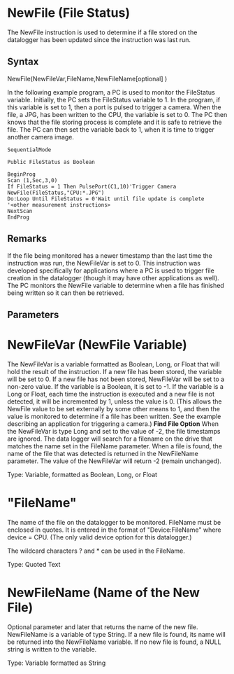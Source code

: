 # NewFile (File Status)

The NewFile instruction is used to determine if a file stored on the datalogger has been updated since the instruction was last run.

## Syntax

NewFile(NewFileVar,FileName,NewFileName[optional] )

In the following example program, a PC is used to monitor the FileStatus variable. Initially, the PC sets the FileStatus variable to 1. In the program, if this variable is set to 1, then a port is pulsed to trigger a camera. When the file, a JPG, has been written to the CPU, the variable is set to 0. The PC then knows that the file storing process is complete and it is safe to retrieve the file. The PC can then set the variable back to 1, when it is time to trigger another camera image.

```
SequentialMode

Public FileStatus as Boolean

BeginProg
Scan (1,Sec,3,0)
If FileStatus = 1 Then PulsePort(C1,10)'Trigger Camera
NewFile(FileStatus,"CPU:*.JPG")
Do:Loop Until FileStatus = 0'Wait until file update is complete
'<other measurement instructions>
NextScan
EndProg
```

## Remarks

If the file being monitored has a newer timestamp than the last time the instruction was run, the NewFileVar is set to 0. This instruction was developed specifically for applications where a PC is used to trigger file creation in the datalogger (though it may have other applications as well). The PC monitors the NewFile variable to determine when a file has finished being written so it can then be retrieved.

## Parameters

# NewFileVar (NewFile Variable)

The NewFileVar is a variable formatted as Boolean, Long, or Float that will hold the result of the instruction. If a new file has been stored, the variable will be set to 0. If a new file has not been stored, NewFileVar will be set to a non-zero value. If the variable is a Boolean, it is set to -1. If the variable is a Long or Float, each time the instruction is executed and a new file is not detected, it will be incremented by 1, unless the value is 0. (This allows the NewFile value to be set externally by some other means to 1, and then the value is monitored to determine if a file has been written. See the example describing an application for triggering a camera.) **Find File Option** When the NewFileVar is type Long and set to the value of -2, the file timestamps are ignored. The data logger will search for a filename on the drive that matches the name set in the FileName parameter. When a file is found, the name of the file that was detected is returned in the NewFileName parameter. The value of the NewFileVar will return -2 (remain unchanged).

Type: Variable, formatted as Boolean, Long, or Float

# "FileName"

The name of the file on the datalogger to be monitored. FileName must be enclosed in quotes. It is entered in the format of "Device:FileName" where device = CPU. (The only valid device option for this datalogger.)

The wildcard characters ? and \* can be used in the FileName.

Type: Quoted Text

# NewFileName (Name of the New File)

Optional parameter and later that returns the name of the new file. NewFileName is a variable of type String. If a new file is found, its name will be returned into the NewFileName variable. If no new file is found, a NULL string is written to the variable.

Type: Variable formatted as String
